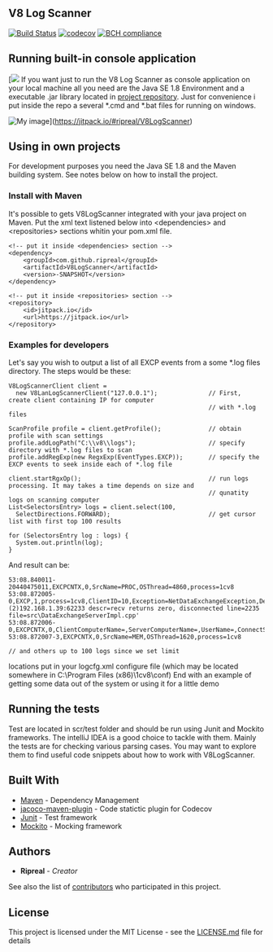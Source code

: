 ## V8 Log Scanner
[![Build Status](https://travis-ci.org/ripreal/V8LogScanner.svg?branch=master)](https://travis-ci.org/ripreal/V8LogScanner)
[![codecov](https://codecov.io/gh/ripreal/V8LogScanner/branch/master/graph/badge.svg)](https://codecov.io/gh/ripreal/V8LogScanner)
[![BCH compliance](https://bettercodehub.com/edge/badge/ripreal/V8LogScanner?branch=master)](https://bettercodehub.com/)

## Running built-in console application

[![](https://infostart.ru/upload/iblock/437/43784745e12e355fbd4efd7c10458c79.png)
If you want just to run the V8 Log Scanner as console application on your local machine all you need are the Java SE 1.8 Environment and a executable .jar library located in [project repository](https://github.com/ripreal/V8LogScanner/tree/master/v8LogScanner_release). Just for convenience i put inside the repo a several *.cmd and *.bat files for running on windows.

![My image](https://jitpack.io/v/ripreal/V8LogScanner.svg)](https://jitpack.io/#ripreal/V8LogScanner)

## Using in own projects

For development purposes you need the Java SE 1.8  and the Maven building system. See notes below on how to install the project.

### Install with Maven

It's possible to gets V8LogScanner integrated with your java project on Maven. Put the xml text listened below into \<dependencies\> and \<repositories\> sections whitin your pom.xml file.

```
<!-- put it inside <dependencies> section -->
<dependency>
    <groupId>com.github.ripreal</groupId>
    <artifactId>V8LogScanner</artifactId>
    <version>-SNAPSHOT</version>
</dependency>

<!-- put it inside <repositories> section -->
<repository>
    <id>jitpack.io</id>
    <url>https://jitpack.io</url>
</repository>
```

### Examples for developers 

Let's say you wish to output a list of all EXCP events from a some \*.log files directory. The steps would be these:

```
V8LogScannerClient client =
  new V8LanLogScannerClient("127.0.0.1");              // First, create client containing IP for computer 
                                                       // with *.log files

ScanProfile profile = client.getProfile();             // obtain profile with scan settings
profile.addLogPath("C:\\v8\\logs");                    // specify directory with *.log files to scan 
profile.addRegExp(new RegxExp(EventTypes.EXCP));       // specify the EXCP events to seek inside each of *.log file

client.startRgxOp();                                   // run logs processing. It may takes a time depends on size and
                                                       // qunatity logs on scanning computer
List<SelectorsEntry> logs = client.select(100,         
  SelectDirections.FORWARD);                           // get cursor list with first top 100 results                            

for (SelectorsEntry log : logs) {
  System.out.println(log);
}
```
And result can be:
```
53:08.840011-20440475011,EXCPCNTX,0,SrcName=PROC,OSThread=4860,process=1cv8
53:08.872005-0,EXCP,1,process=1cv8,ClientID=10,Exception=NetDataExchangeException,Descr='server_addr=(2)192.168.1.39:62233 descr=recv returns zero, disconnected line=2235 file=src\DataExchangeServerImpl.cpp'
53:08.872006-0,EXCPCNTX,0,ClientComputerName=,ServerComputerName=,UserName=,ConnectString=
53:08.872007-3,EXCPCNTX,0,SrcName=MEM,OSThread=1620,process=1cv8

// and others up to 100 logs since we set limit   
```
locations put in your logcfg.xml configure file (which may be located somewhere in C:\Program Files (x86)\1cv8\conf)
End with an example of getting some data out of the system or using it for a little demo

## Running the tests

Test are located in scr/test folder and should be run using Junit and Mockito frameworks. The intelliJ IDEA is a good choice to tackle with them. Mainly the tests are for checking various parsing cases. You may want to explore them to find useful code snippets about how to work with V8LogScanner.

## Built With

* [Maven](https://maven.apache.org/) - Dependency Management
* [jacoco-maven-plugin](https://github.com/jacoco/jacoco/tree/master/jacoco-maven-plugin) - Code statictic plugin for Codecov 
* [Junit](http://junit.org/junit5/) - Test framework
* [Mockito](http://site.mockito.org/) - Mocking framework

## Authors

* **Ripreal** - *Creator*

See also the list of [contributors](https://github.com/ripreal/V8LogScanner/graphs/contributors) who participated in this project.

## License

This project is licensed under the MIT License - see the [LICENSE.md](LICENSE.md) file for details
